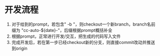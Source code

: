 # 开发流程
1. 对于给到的prompt，若包含" -b "，则checkout一个新branch，branch名前缀为 "cc-auto-${date}-"，后缀根据prompt概括补全
2. 根据prompt，正常进行开发/交互，把生成的代码写入文件
3. 完成开发后，若在第一步已经checkout新的分支，则直接commit改动并推送到origin